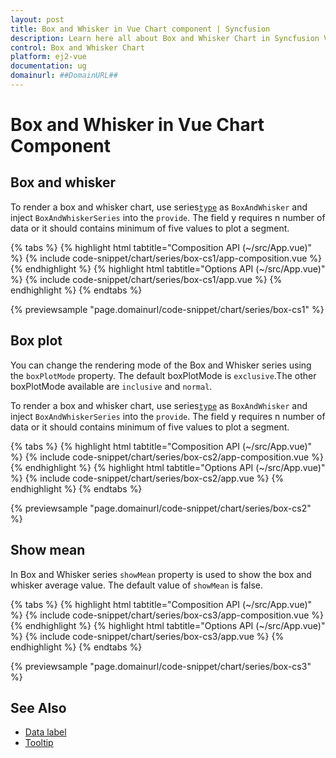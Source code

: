 ```yaml
---
layout: post
title: Box and Whisker in Vue Chart component | Syncfusion
description: Learn here all about Box and Whisker Chart in Syncfusion Vue Chart component of Syncfusion Essential JS 2 and more.
control: Box and Whisker Chart
platform: ej2-vue
documentation: ug
domainurl: ##DomainURL##
---
```


# Box and Whisker in Vue Chart Component

## Box and whisker

To render a box and whisker chart, use series[`type`](https://ej2.syncfusion.com/vue/documentation/api/chart/series/#type) as `BoxAndWhisker` and inject
`BoxAndWhiskerSeries` into the `provide`. The field y requires n number of data or it should contains minimum of five values to plot a segment.
>
{% tabs %}
{% highlight html tabtitle="Composition API (~/src/App.vue)" %}
{% include code-snippet/chart/series/box-cs1/app-composition.vue %}
{% endhighlight %}
{% highlight html tabtitle="Options API (~/src/App.vue)" %}
{% include code-snippet/chart/series/box-cs1/app.vue %}
{% endhighlight %}
{% endtabs %}
        
{% previewsample "page.domainurl/code-snippet/chart/series/box-cs1" %}

## Box plot

You can change the rendering mode of the Box and Whisker series using the `boxPlotMode` property. The default boxPlotMode is `exclusive`.The other boxPlotMode available are `inclusive` and `normal`.

To render a box and whisker chart, use series[`type`](https://ej2.syncfusion.com/vue/documentation/api/chart/series/#type) as `BoxAndWhisker` and inject `BoxAndWhiskerSeries` into the `provide`. The field y requires n number of data or it
should contains minimum of five values to plot a segment.
>
{% tabs %}
{% highlight html tabtitle="Composition API (~/src/App.vue)" %}
{% include code-snippet/chart/series/box-cs2/app-composition.vue %}
{% endhighlight %}
{% highlight html tabtitle="Options API (~/src/App.vue)" %}
{% include code-snippet/chart/series/box-cs2/app.vue %}
{% endhighlight %}
{% endtabs %}
        
{% previewsample "page.domainurl/code-snippet/chart/series/box-cs2" %}

## Show mean

In Box and Whisker series `showMean` property is used to show the box and whisker average value. The default value of `showMean` is false.

{% tabs %}
{% highlight html tabtitle="Composition API (~/src/App.vue)" %}
{% include code-snippet/chart/series/box-cs3/app-composition.vue %}
{% endhighlight %}
{% highlight html tabtitle="Options API (~/src/App.vue)" %}
{% include code-snippet/chart/series/box-cs3/app.vue %}
{% endhighlight %}
{% endtabs %}
        
{% previewsample "page.domainurl/code-snippet/chart/series/box-cs3" %}

## See Also

* [Data label](../data-labels/)
* [Tooltip](../tool-tip/)